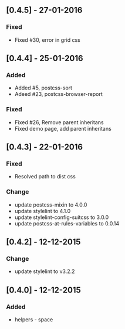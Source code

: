 ## [0.4.5] - 27-01-2016
### Fixed
- Fixed #30, error in grid css

## [0.4.4] - 25-01-2016
### Added
- Added #5, postcss-sort
- Adeed #23, postcss-browser-report

### Fixed 
- Fixed #26, Remove parent inheritans
- Fixed demo page, add parent inheritans

## [0.4.3] - 22-01-2016
### Fixed 
- Resolved path to dist css

### Change
- update postcss-mixin to 4.0.0
- update stylelint to 4.1.0
- update stylelint-config-suitcss to 3.0.0
- update postcss-at-rules-variables to 0.0.14

## [0.4.2] - 12-12-2015
### Change
- update stylelint to v3.2.2

## [0.4.0] - 12-12-2015
### Added
- helpers - space
